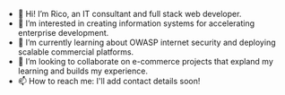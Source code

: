 - 👋 Hi! I’m Rico, an IT consultant and full stack web developer.
- 👀 I’m interested in creating information systems for accelerating enterprise development. 
- 🌱 I’m currently learning about OWASP internet security and deploying scalable commercial platforms.
- 💞️ I’m looking to collaborate on e-commerce projects that expland my learning and builds my experience.
- 📫 How to reach me: I'll add contact details soon!

<!---
kzha0/kzha0 is a ✨ special ✨ repository because its `README.md` (this file) appears on your GitHub profile.
You can click the Preview link to take a look at your changes.
--->
